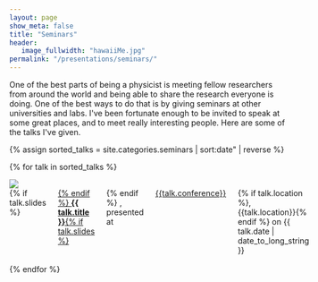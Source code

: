 ```yaml
---
layout: page
show_meta: false
title: "Seminars"
header:
   image_fullwidth: "hawaiiMe.jpg"
permalink: "/presentations/seminars/"
---
```

One of the best parts of being a physicist is meeting fellow researchers from around the world and being able to share the research everyone is doing. One of the best ways to do that is by giving seminars at other universities and labs. I've been fortunate enough to be invited to speak at some great places, and to meet really interesting people. Here are some of the talks I've given.

{% assign sorted_talks = site.categories.seminars | sort:date" | reverse %}

{% for talk in sorted_talks %}
<div class="row" markdown="1">
<div class="small-2 columns"><img src="../..{{talk.image}}"></div>
<div class="small-10 columns">
{% if talk.slides %}<a href="{{ talk.slides }}" target="_blank">{% endif %}  <strong>{{ talk.title }}</strong>{% if talk.slides %}</a>{% endif %} , presented  at <a href="{{talk.url}}" target="_blank">{{talk.conference}}</a>{% if talk.location %}, {{talk.location}}{% endif %} on {{ talk.date | date_to_long_string }}
</div>
</div>
<br/>
{% endfor %}


